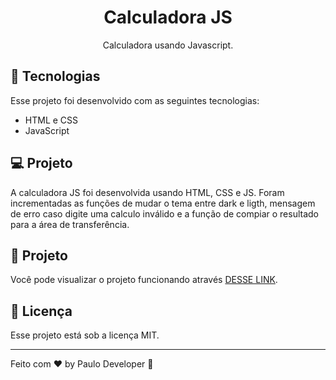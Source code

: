 <h1 align="center"> Calculadora JS </h1>

<p align="center">
Calculadora usando Javascript.
</p>


## 🚀 Tecnologias

Esse projeto foi desenvolvido com as seguintes tecnologias:

- HTML e CSS
- JavaScript


## 💻 Projeto

A calculadora JS foi desenvolvida usando HTML, CSS e JS. Foram incrementadas as funções de mudar o tema entre dark e ligth, mensagem de erro caso digite uma calculo inválido e a função de compiar o resultado para a área de transferência.

## 🔖 Projeto

Você pode visualizar o projeto funcionando através [DESSE LINK](https://calculadora-eight-henna.vercel.app/).

## :memo: Licença

Esse projeto está sob a licença MIT.

---

Feito com ♥ by Paulo Developer :wave:
